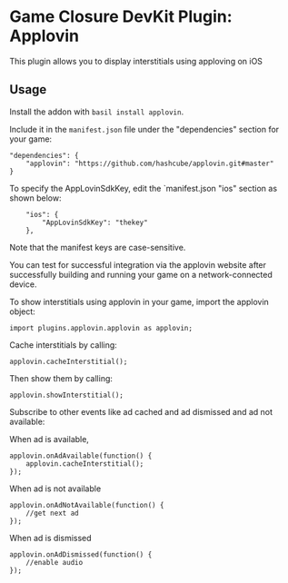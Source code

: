 # Game Closure DevKit Plugin: Applovin 

This plugin allows you to display interstitials using apploving on iOS

## Usage

Install the addon with `basil install applovin`.

Include it in the `manifest.json` file under the "dependencies" section for your game:

~~~
"dependencies": {
	"applovin": "https://github.com/hashcube/applovin.git#master"
}
~~~

To specify the AppLovinSdkKey, edit the `manifest.json "ios" section as shown below:

~~~
	"ios": {
		"AppLovinSdkKey": "thekey"
	},
~~~

Note that the manifest keys are case-sensitive.

You can test for successful integration via the applovin website after successfully building and running your game on a network-connected device.

To show interstitials using applovin in your game, import the applovin object:

~~~
import plugins.applovin.applovin as applovin;
~~~

Cache interstitials by calling:

~~~
applovin.cacheInterstitial();
~~~

Then show them by calling:

~~~
applovin.showInterstitial();
~~~

Subscribe to other events like ad cached and ad dismissed and ad not available:

When ad is available,
~~~
applovin.onAdAvailable(function() {
	applovin.cacheInterstitial();
});
~~~

When ad is not available
~~~
applovin.onAdNotAvailable(function() {
	//get next ad
});
~~~

When ad is dismissed 
~~~
applovin.onAdDismissed(function() {
	//enable audio
});
~~~
